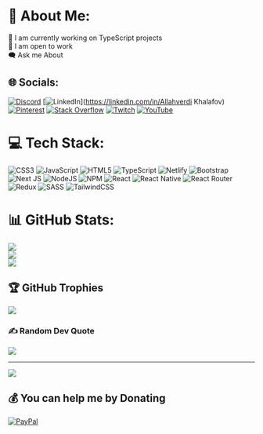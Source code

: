 # 💫 About Me:
🧠 I am currently working on TypeScript projects<br>🤝 I am open to work<br>🗨️ Ask me About<br>


## 🌐 Socials:
[![Discord](https://img.shields.io/badge/Discord-%237289DA.svg?logo=discord&logoColor=white)](https://discord.gg/https://discord.gg/zYpgZkF) [![LinkedIn](https://img.shields.io/badge/LinkedIn-%230077B5.svg?logo=linkedin&logoColor=white)](https://linkedin.com/in/Allahverdi Khalafov) [![Pinterest](https://img.shields.io/badge/Pinterest-%23E60023.svg?logo=Pinterest&logoColor=white)](https://pinterest.com/Tychgen) [![Stack Overflow](https://img.shields.io/badge/-Stackoverflow-FE7A16?logo=stack-overflow&logoColor=white)](https://stackoverflow.com/users/Tychgen) [![Twitch](https://img.shields.io/badge/Twitch-%239146FF.svg?logo=Twitch&logoColor=white)](https://twitch.tv/Tychgen) [![YouTube](https://img.shields.io/badge/YouTube-%23FF0000.svg?logo=YouTube&logoColor=white)](https://youtube.com/@Tychgen) 

# 💻 Tech Stack:
![CSS3](https://img.shields.io/badge/css3-%231572B6.svg?style=for-the-badge&logo=css3&logoColor=white) ![JavaScript](https://img.shields.io/badge/javascript-%23323330.svg?style=for-the-badge&logo=javascript&logoColor=%23F7DF1E) ![HTML5](https://img.shields.io/badge/html5-%23E34F26.svg?style=for-the-badge&logo=html5&logoColor=white) ![TypeScript](https://img.shields.io/badge/typescript-%23007ACC.svg?style=for-the-badge&logo=typescript&logoColor=white) ![Netlify](https://img.shields.io/badge/netlify-%23000000.svg?style=for-the-badge&logo=netlify&logoColor=#00C7B7) ![Bootstrap](https://img.shields.io/badge/bootstrap-%23563D7C.svg?style=for-the-badge&logo=bootstrap&logoColor=white) ![Next JS](https://img.shields.io/badge/Next-black?style=for-the-badge&logo=next.js&logoColor=white) ![NodeJS](https://img.shields.io/badge/node.js-6DA55F?style=for-the-badge&logo=node.js&logoColor=white) ![NPM](https://img.shields.io/badge/NPM-%23000000.svg?style=for-the-badge&logo=npm&logoColor=white) ![React](https://img.shields.io/badge/react-%2320232a.svg?style=for-the-badge&logo=react&logoColor=%2361DAFB) ![React Native](https://img.shields.io/badge/react_native-%2320232a.svg?style=for-the-badge&logo=react&logoColor=%2361DAFB) ![React Router](https://img.shields.io/badge/React_Router-CA4245?style=for-the-badge&logo=react-router&logoColor=white) ![Redux](https://img.shields.io/badge/redux-%23593d88.svg?style=for-the-badge&logo=redux&logoColor=white) ![SASS](https://img.shields.io/badge/SASS-hotpink.svg?style=for-the-badge&logo=SASS&logoColor=white) ![TailwindCSS](https://img.shields.io/badge/tailwindcss-%2338B2AC.svg?style=for-the-badge&logo=tailwind-css&logoColor=white)
# 📊 GitHub Stats:
![](https://github-readme-stats.vercel.app/api?username=Tychgen&theme=dark&hide_border=false&include_all_commits=false&count_private=false)<br/>
![](https://github-readme-streak-stats.herokuapp.com/?user=Tychgen&theme=dark&hide_border=false)<br/>
![](https://github-readme-stats.vercel.app/api/top-langs/?username=Tychgen&theme=dark&hide_border=false&include_all_commits=false&count_private=false&layout=compact)

## 🏆 GitHub Trophies
![](https://github-profile-trophy.vercel.app/?username=Tychgen&theme=dark&no-frame=false&no-bg=true&margin-w=4)

### ✍️ Random Dev Quote
![](https://quotes-github-readme.vercel.app/api?type=horizontal&theme=merko)

---
[![](https://visitcount.itsvg.in/api?id=Tychgen&icon=5&color=8)](https://visitcount.itsvg.in)

  ## 💰 You can help me by Donating
  [![PayPal](https://img.shields.io/badge/PayPal-00457C?style=for-the-badge&logo=paypal&logoColor=white)](https://paypal.me/https://www.paypal.com/donate/?hosted_button_id=7EL8WHUQJQ9VE) 

  
<!-- Proudly created with GPRM ( https://gprm.itsvg.in ) -->
